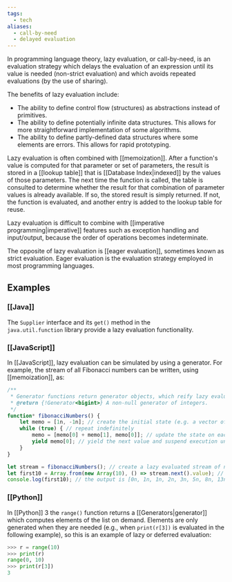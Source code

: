 ```yaml
---
tags:
  - tech
aliases:
  - call-by-need
  - delayed evaluation
---
```

In programming language theory, lazy evaluation, or call-by-need, is an evaluation strategy which delays the evaluation of an expression until its value is needed (non-strict evaluation) and which avoids repeated evaluations (by the use of sharing).

The benefits of lazy evaluation include:
- The ability to define control flow (structures) as abstractions instead of primitives.
- The ability to define potentially infinite data structures. This allows for more straightforward implementation of some algorithms.
- The ability to define partly-defined data structures where some elements are errors. This allows for rapid prototyping.

Lazy evaluation is often combined with [[memoization]].
After a function's value is computed for that parameter or set of parameters, the result is stored in a [[lookup table]] that is [[Database Index|indexed]] by the values of those parameters. 
The next time the function is called, the table is consulted to determine whether the result for that combination of parameter values is already available.
If so, the stored result is simply returned.
If not, the function is evaluated, and another entry is added to the lookup table for reuse.

Lazy evaluation is difficult to combine with [[imperative programming|imperative]] features such as exception handling and input/output, because the order of operations becomes indeterminate.

The opposite of lazy evaluation is [[eager evaluation]], sometimes known as strict evaluation. 
Eager evaluation is the evaluation strategy employed in most programming languages.

## Examples
### [[Java]]
The `Supplier` interface and its `get()` method in the `java.util.function` library provide a lazy evaluation functionality.

### [[JavaScript]]
In [[JavaScript]], lazy evaluation can be simulated by using a generator.
For example, the stream of all Fibonacci numbers can be written, using [[memoization]], as:
```javascript
/**
 * Generator functions return generator objects, which reify lazy evaluation.
 * @return {!Generator<bigint>} A non-null generator of integers.
 */
function* fibonacciNumbers() {
    let memo = [1n, -1n]; // create the initial state (e.g. a vector of "negafibonacci" numbers)
    while (true) { // repeat indefinitely
        memo = [memo[0] + memo[1], memo[0]]; // update the state on each evaluation
        yield memo[0]; // yield the next value and suspend execution until resumed
    }
}

let stream = fibonacciNumbers(); // create a lazy evaluated stream of numbers
let first10 = Array.from(new Array(10), () => stream.next().value); // evaluate only the first 10 numbers
console.log(first10); // the output is [0n, 1n, 1n, 2n, 3n, 5n, 8n, 13n, 21n, 34n]
```

### [[Python]]
In [[Python]] 3 the `range()` function returns a [[Generators|generator]] which computes elements of the list on demand.
Elements are only generated when they are needed (e.g., when `print(r[3])` is evaluated in the following example), so this is an example of lazy or deferred evaluation:
```python repl
>>> r = range(10)
>>> print(r)
range(0, 10)
>>> print(r[3])
3
```
